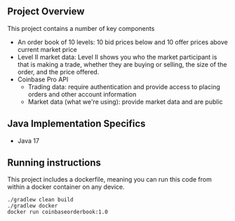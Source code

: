 ## Project Overview
This project contains a number of key components
* An order book of 10 levels: 10 bid prices below and 10 offer prices above current market price
* Level II market data: Level II shows you who the market participant is that is making a trade,
  whether they are buying or selling, the size of the order, and the price offered.
* Coinbase Pro API
    * Trading data: require authentication and provide access to placing orders and other account information
    * Market data (what we're using): provide market data and are public

## Java Implementation Specifics
* Java 17

## Running instructions
This project includes a dockerfile, meaning you can run this code from within a docker container on any device.
```shell
./gradlew clean build
./gradlew docker
docker run coinbaseorderbook:1.0
```
